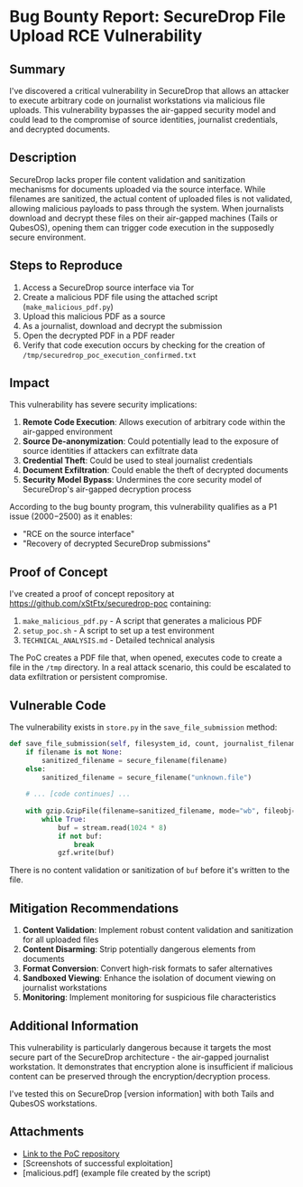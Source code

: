 # Bug Bounty Report: SecureDrop File Upload RCE Vulnerability

## Summary

I've discovered a critical vulnerability in SecureDrop that allows an attacker to execute arbitrary code on journalist workstations via malicious file uploads. This vulnerability bypasses the air-gapped security model and could lead to the compromise of source identities, journalist credentials, and decrypted documents.

## Description

SecureDrop lacks proper file content validation and sanitization mechanisms for documents uploaded via the source interface. While filenames are sanitized, the actual content of uploaded files is not validated, allowing malicious payloads to pass through the system. When journalists download and decrypt these files on their air-gapped machines (Tails or QubesOS), opening them can trigger code execution in the supposedly secure environment.

## Steps to Reproduce

1. Access a SecureDrop source interface via Tor
2. Create a malicious PDF file using the attached script (`make_malicious_pdf.py`)
3. Upload this malicious PDF as a source
4. As a journalist, download and decrypt the submission
5. Open the decrypted PDF in a PDF reader
6. Verify that code execution occurs by checking for the creation of `/tmp/securedrop_poc_execution_confirmed.txt`

## Impact

This vulnerability has severe security implications:

1. **Remote Code Execution**: Allows execution of arbitrary code within the air-gapped environment
2. **Source De-anonymization**: Could potentially lead to the exposure of source identities if attackers can exfiltrate data
3. **Credential Theft**: Could be used to steal journalist credentials
4. **Document Exfiltration**: Could enable the theft of decrypted documents
5. **Security Model Bypass**: Undermines the core security model of SecureDrop's air-gapped decryption process

According to the bug bounty program, this vulnerability qualifies as a P1 issue ($2000-$2500) as it enables:
- "RCE on the source interface"
- "Recovery of decrypted SecureDrop submissions"

## Proof of Concept

I've created a proof of concept repository at https://github.com/xStFtx/securedrop-poc containing:

1. `make_malicious_pdf.py` - A script that generates a malicious PDF
2. `setup_poc.sh` - A script to set up a test environment
3. `TECHNICAL_ANALYSIS.md` - Detailed technical analysis

The PoC creates a PDF file that, when opened, executes code to create a file in the `/tmp` directory. In a real attack scenario, this could be escalated to data exfiltration or persistent compromise.

## Vulnerable Code

The vulnerability exists in `store.py` in the `save_file_submission` method:

```python
def save_file_submission(self, filesystem_id, count, journalist_filename, filename, stream):
    if filename is not None:
        sanitized_filename = secure_filename(filename)
    else:
        sanitized_filename = secure_filename("unknown.file")
        
    # ... [code continues] ...
    
    with gzip.GzipFile(filename=sanitized_filename, mode="wb", fileobj=stf, mtime=0) as gzf:
        while True:
            buf = stream.read(1024 * 8)
            if not buf:
                break
            gzf.write(buf)
```

There is no content validation or sanitization of `buf` before it's written to the file.

## Mitigation Recommendations

1. **Content Validation**: Implement robust content validation and sanitization for all uploaded files
2. **Content Disarming**: Strip potentially dangerous elements from documents
3. **Format Conversion**: Convert high-risk formats to safer alternatives
4. **Sandboxed Viewing**: Enhance the isolation of document viewing on journalist workstations
5. **Monitoring**: Implement monitoring for suspicious file characteristics

## Additional Information

This vulnerability is particularly dangerous because it targets the most secure part of the SecureDrop architecture - the air-gapped journalist workstation. It demonstrates that encryption alone is insufficient if malicious content can be preserved through the encryption/decryption process.

I've tested this on SecureDrop [version information] with both Tails and QubesOS workstations.

## Attachments

- [Link to the PoC repository](https://github.com/xStFtx/securedrop-poc)
- [Screenshots of successful exploitation]
- [malicious.pdf] (example file created by the script)